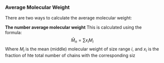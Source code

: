 ### Average Molecular Weight
There are two ways to calculate the average molecular weight:

**The number average molecular weight**
This is calculated using the formula:
$$\bar{M}_{n}=\sum x_{i}M_{i}$$
Where $M_{i}$ is the mean (middle) molecular weight of size range $i$, and $x_{i}$ is the fraction of hte total number of chains with the corresponding siz